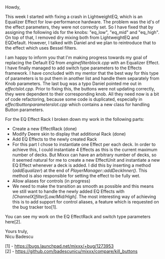 Howdy,

This week I started with fixing a crash in LightweightEQ, which is an
Equalizer Effect for low-performance hardware. The problem was the id's
of the effect parameters, they were not correctly set. So I have fixed
that by assigning the following ids for the knobs: "eq\_low", "eq\_mid"
and "eq\_high". On top of that, I removed dry mixing both from
LightweightEQ and EQDefault. However, I talked with Daniel and we plan
to reintroduce that to the effect which uses Bessel filters.

I am happy to inform you that I'm making progress towards my goal of
replacing the Default EQ from *enginefilterblock.cpp* with an Equalizer
Effect. I have finally managed to add switch type parameters to the
Effects framework. I have concluded with my mentor that the best way for
this type of parameters is to put them in another list and handle them
separately from Knob parameters. The last bug was a typo Daniel pointed
me out in *effectslot.cpp*. Prior to fixing this, the buttons were not
updating correctly, they were dependent to their corresponding knob. All
they need now is a bit of code refactoring, because some code is
duplicated, especially in *effectbuttonparameterslot.cpp* which contains
a new class for handling Button parameters.

For the EQ Effect Rack I broken down my work in the following parts:

  - Create a new EffectRack (done)
  - Modify Deere skin to display that additional Rack (done)
  - Add EQ Effects to the newly created Rack
  - For this part I chose to instantiate one Effect per each deck. In
    order to achieve this, I could instantiate 4 Effects as this is the
    current maximum number of decks. But Mixxx can have an arbitrary
    number of decks, so it seemed natural for me to create a new
    EffectUnit and instantiate a new EQ Effect whenever a deck is added.
    I did this by inserting a method (*addEqualizer*) at the end of
    *PlayerManager::addDeckInner()*. This method is also responsible for
    setting the effect to be fully wet.
  - Allow aliases for controls (in progress)
  - We need to make the transition as smooth as possible and this means
    we still want to handle the newly added EQ Effects with
    *\[ChannelX\]filter\[Low/Mid/High\]*. The most interesting way of
    achieving this is to add support for control aliases, a feature
    which is requested on the bug tracker too\[1\].

You can see my work on the EQ EffectRack and switch type parameters
here\[2\].

Yours truly,  
Nicu Badescu

\[1\] - https://bugs.launchpad.net/mixxx/+bug/1273953  
\[2\] - <https://github.com/badescunicu/mixxx/compare/kill_buttons>
